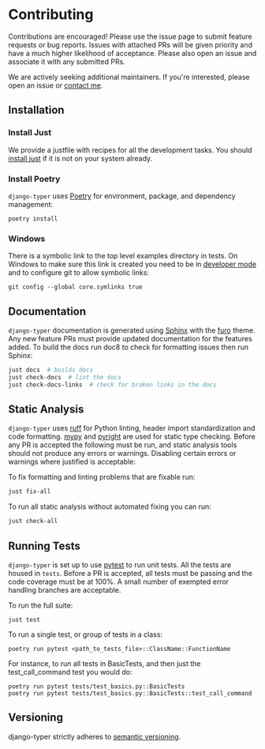 # Contributing

Contributions are encouraged! Please use the issue page to submit feature requests or bug reports. Issues with attached PRs will be given priority and have a much higher likelihood of acceptance. Please also open an issue and associate it with any submitted PRs.

We are actively seeking additional maintainers. If you're interested, please open an issue or [contact me](https://github.com/bckohan).

## Installation

### Install Just

We provide a justfile with recipes for all the development tasks. You should [install just](https://just.systems/man/en/installation.html) if it is not on your system already.

### Install Poetry

`django-typer` uses [Poetry](https://python-poetry.org/) for environment, package, and dependency management:

```shell
poetry install
```

### Windows

There is a symbolic link to the top level examples directory in tests. On Windows to make sure this link is created you need to be in [developer mode](https://learn.microsoft.com/en-us/windows/apps/get-started/enable-your-device-for-development) and to configure git to allow symbolic links:

```console
git config --global core.symlinks true
```

## Documentation

`django-typer` documentation is generated using [Sphinx](https://www.sphinx-doc.org) with the [furo](https://github.com/pradyunsg/furo) theme. Any new feature PRs must provide updated documentation for the features added. To build the docs run doc8 to check for formatting issues then run Sphinx:

```bash
just docs  # builds docs
just check-docs  # lint the docs
just check-docs-links  # check for broken links in the docs
```

## Static Analysis

`django-typer` uses [ruff](https://docs.astral.sh/ruff/) for Python linting, header import standardization and code formatting. [mypy](http://mypy-lang.org/) and [pyright](https://github.com/microsoft/pyright) are used for static type checking. Before any PR is accepted the following must be run, and static analysis tools should not produce any errors or warnings. Disabling certain errors or warnings where justified is acceptable:

To fix formatting and linting problems that are fixable run:

```bash
just fix-all
```

To run all static analysis without automated fixing you can run:

```bash
just check-all
```

## Running Tests

`django-typer` is set up to use [pytest](https://docs.pytest.org) to run unit tests. All the tests are housed in `tests`. Before a PR is accepted, all tests must be passing and the code coverage must be at 100%. A small number of exempted error handling branches are acceptable.

To run the full suite:

```shell
just test
```

To run a single test, or group of tests in a class:

```shell
poetry run pytest <path_to_tests_file>::ClassName::FunctionName
```

For instance, to run all tests in BasicTests, and then just the test_call_command test you would do:

```shell
poetry run pytest tests/test_basics.py::BasicTests
poetry run pytest tests/test_basics.py::BasicTests::test_call_command
```

## Versioning

django-typer strictly adheres to [semantic versioning](https://semver.org).
